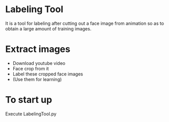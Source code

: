 # Labeling Tool

It is a tool for labeling after cutting out a face image from animation so as to obtain a large amount of training images.

# Extract images

* Download youtube video
* Face crop from it
* Label these cropped face images
* (Use them for learning)

# To start up

Execute LabelingTool.py